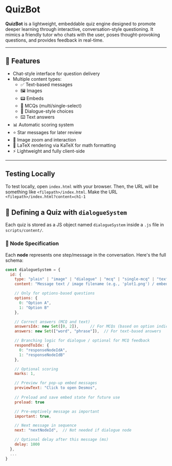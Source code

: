 # QuizBot

**QuizBot** is a lightweight, embeddable quiz engine designed to promote deeper learning through interactive, conversation-style questioning. It mimics a friendly tutor who chats with the user, poses thought-provoking questions, and provides feedback in real-time.

---

## 🎯 Features

- Chat-style interface for question delivery
- Multiple content types:
  - ✅ Text-based messages
  - 🖼️ Images
  - 📟 Embeds
  - 🧠 MCQs (multi/single-select)
  - 💬 Dialogue-style choices
  - ⌨️ Text answers
- 📊 Automatic scoring system
- ⭐ Star messages for later review
- 📸 Image zoom and interaction
- 🧮 LaTeX rendering via KaTeX for math formatting
- ⚡ Lightweight and fully client-side

---

## Testing Locally

To test locally, open `index.html` with your browser. Then, the URL will be something like `<filepath>/index.html`. Make the URL `<filepath>/index.html?content=ch1-1`
## 🧱 Defining a Quiz with `dialogueSystem`

Each quiz is stored as a JS object named `dialogueSystem` inside a `.js` file in `scripts/content/`.

### 🔧 Node Specification

Each **node** represents one step/message in the conversation. Here's the full schema:

```js
const dialogueSystem = {
  id: {
    type: "plain" | "image" | "dialogue" | "mcq" | "single-mcq" | "text" | "embed",
    content: "Message text / image filename (e.g., 'plot1.png') / embed URL (e.g., 'https://www.desmos.com/calculator')",

    // Only for options-based questions
    options: {
      0: "Option A",
      1: "Option B"
    },

    // Correct answers (MCQ and text)
    answersIdx: new Set([0, 2]),     // For MCQs (based on option indices)
    answers: new Set(["word", "phrase"]),  // For text-based answers

    // Branching logic for dialogue / optional for MCQ feedback
    respondToIdx: {
      0: "responseNodeIdA",
      1: "responseNodeIdB"
    },

    // Optional scoring
    marks: 1,

    // Preview for pop-up embed messages
    previewText: "Click to open Desmos",
    
    // Preload and save embed state for future use
    preload: true

    // Pre-emptively message as important
    important: true,

    // Next message in sequence
    next: "nextNodeId",  // Not needed if dialogue node

    // Optional delay after this message (ms)
    delay: 1000
  },
  ...
}
```
